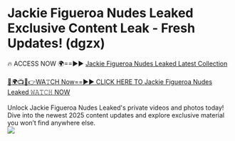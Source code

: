 # Jackie Figueroa Nudes Leaked Exclusive Content Leak - Fresh Updates! (dgzx)

🔥 ACCESS NOW 🌍==►► <a href="https://tinyurl.com/yc657z5k" rel="nofollow">Jackie Figueroa Nudes Leaked Latest Collection</a>
<br><br>
[🔴🌍📺📱👉WA𝚃CH Now==►► CLICK HERE TO Jackie Figueroa Nudes Leaked 𝚆𝙰𝚃𝙲𝙷 NOW](https://tinyurl.com/yc657z5k)
<br><br>
Unlock Jackie Figueroa Nudes Leaked's private videos and photos today! Dive into the newest 2025 content updates and explore exclusive material you won’t find anywhere else.
<br>
<a href="https://tinyurl.com/yc657z5k" rel="nofollow" data-target="animated-image.originalLink"><img src="https://camo.githubusercontent.com/8a4f000d20f83aca3bf7ec5f350d767afa0574a8a352519fd8cfa583a6f93a33/68747470733a2f2f692e696d6775722e636f6d2f644a486b345a712e676966" data-canonical-src="https://i.imgur.com/dJHk4Zq.gif" style="max-width: 100%; display: inline-block;" data-target="animated-image.originalImage"></a>
<br>
